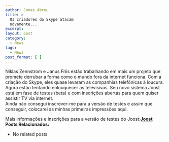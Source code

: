 ```yaml
---
author: Jonas Abreu
title: >
  Os criadores do Skype atacam
  novamente...
excerpt:
layout: post
category:
  - News
tags:
  - News
post_format: [ ]
---
```

Niklas Zennstrom e Janus Friis estão trabalhando em mais um projeto que promete derrubar a forma como o mundo fora da internet funciona. Com a criação do Skype, eles quase levaram as companhias telefônicas à loucura. Agora estão tentando enlouquecer as televisivas. Seu novo sistema Joost está em fase de testes (beta) e com inscrições abertas para quem quiser assistir TV via internet.  
Ainda não consegui inscrever-me para a versão de testes e assim que conseguir, colocarei as minhas primeiras impressões aqui.

Mais informações e inscrições para a versão de testes do Joost:**[Joost][1]** 
**Posts Relacionados:** 
*   No related posts












 [1]: http://www.joost.com





